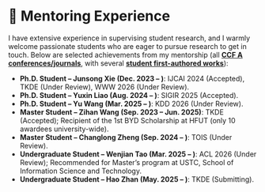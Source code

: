 # 📝 Mentoring Experience  

I have extensive experience in supervising student research, and I warmly welcome passionate students who are eager to pursue research to get in touch. Below are selected achievements from my mentorship (all <u>**CCF A conferences/journals**</u>, with several <u>**student first-authored works**</u>):  

- **Ph.D. Student – Junsong Xie (Dec. 2023 – )**: IJCAI 2024 (Accepted), TKDE (Under Review), WWW 2026 (Under Review).  
- **Ph.D. Student – Yuxin Liao (Aug. 2024 – )**: SIGIR 2025 (Accepted).  
- **Ph.D. Student – Yu Wang (Mar. 2025 – )**: KDD 2026 (Under Review).  
- **Master Student – Zihan Wang (Sep. 2023 – Jun. 2025)**: TKDE (Accepted); Recipient of the 1st BYD Scholarship at HFUT (only 10 awardees university-wide).  
- **Master Student – Changlong Zheng (Sep. 2024 – )**: TOIS (Under Review).  
- **Undergraduate Student – Wenjian Tao (Mar. 2025 – )**: ACL 2026 (Under Review); Recommended for Master’s program at USTC, School of Information Science and Technology.
- **Undergraduate Student – Hao Zhan (May. 2025 – )**: TKDE (Submitting).
